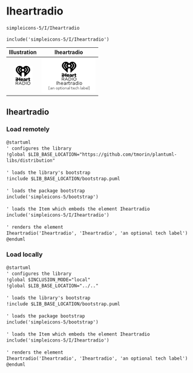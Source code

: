 # Iheartradio


```text
simpleicons-5/I/Iheartradio
```

```text
include('simpleicons-5/I/Iheartradio')
```



| Illustration | Iheartradio |
| :---: | :---: |
| ![illustration for Illustration](../../simpleicons-5/I/Iheartradio.png) | ![illustration for Iheartradio](../../simpleicons-5/I/Iheartradio.Local.png) |




## Iheartradio

### Load remotely
```plantuml
@startuml
' configures the library
!global $LIB_BASE_LOCATION="https://github.com/tmorin/plantuml-libs/distribution"

' loads the library's bootstrap
!include $LIB_BASE_LOCATION/bootstrap.puml

' loads the package bootstrap
include('simpleicons-5/bootstrap')

' loads the Item which embeds the element Iheartradio
include('simpleicons-5/I/Iheartradio')

' renders the element
Iheartradio('Iheartradio', 'Iheartradio', 'an optional tech label')
@enduml
```

### Load locally
```plantuml
@startuml
' configures the library
!global $INCLUSION_MODE="local"
!global $LIB_BASE_LOCATION="../.."

' loads the library's bootstrap
!include $LIB_BASE_LOCATION/bootstrap.puml

' loads the package bootstrap
include('simpleicons-5/bootstrap')

' loads the Item which embeds the element Iheartradio
include('simpleicons-5/I/Iheartradio')

' renders the element
Iheartradio('Iheartradio', 'Iheartradio', 'an optional tech label')
@enduml
```

